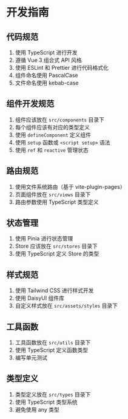 # 开发指南

## 代码规范

1. 使用 TypeScript 进行开发
2. 遵循 Vue 3 组合式 API 风格
3. 使用 ESLint 和 Prettier 进行代码格式化
4. 组件命名使用 PascalCase
5. 文件命名使用 kebab-case

## 组件开发规范

1. 组件应该放在 `src/components` 目录下
2. 每个组件应该有对应的类型定义
3. 使用 `defineComponent` 定义组件
4. 使用 `setup` 函数或 `<script setup>` 语法
5. 使用 `ref` 和 `reactive` 管理状态

## 路由规范

1. 使用文件系统路由（基于 vite-plugin-pages）
2. 页面组件放在 `src/views` 目录下
3. 路由参数使用 TypeScript 类型定义

## 状态管理

1. 使用 Pinia 进行状态管理
2. Store 应该放在 `src/stores` 目录下
3. 使用 TypeScript 定义 Store 的类型

## 样式规范

1. 使用 Tailwind CSS 进行样式开发
2. 使用 DaisyUI 组件库
3. 自定义样式放在 `src/assets/styles` 目录下

## 工具函数

1. 工具函数放在 `src/utils` 目录下
2. 使用 TypeScript 定义函数类型
3. 编写单元测试

## 类型定义

1. 类型定义放在 `src/types` 目录下
2. 使用 TypeScript 类型系统
3. 避免使用 any 类型 